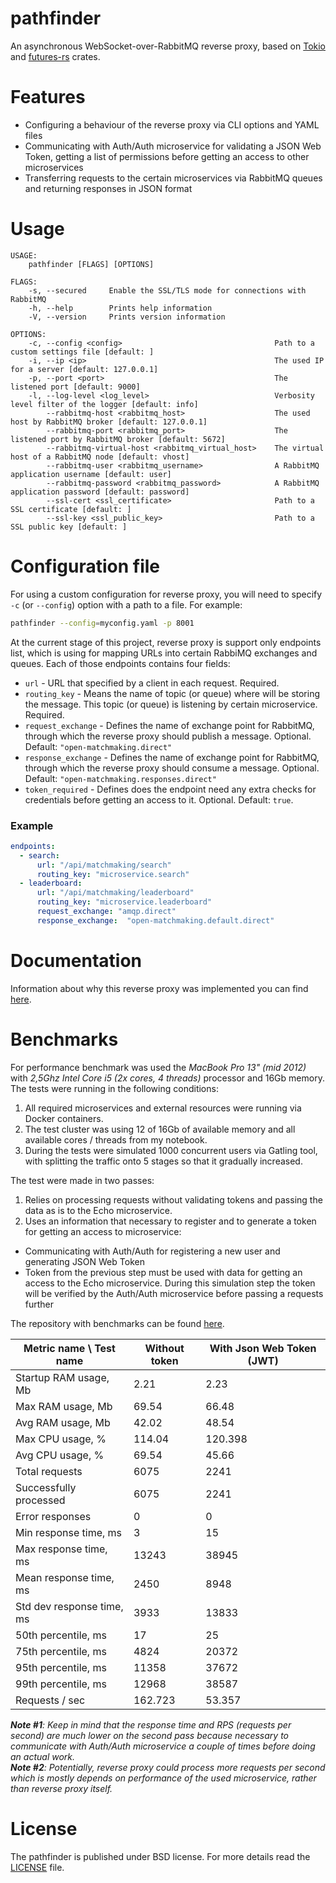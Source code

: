 # pathfinder
An asynchronous WebSocket-over-RabbitMQ reverse proxy, based on [Tokio](https://tokio.rs/) and [futures-rs](https://github.com/rust-lang-nursery/futures-rs) crates.

# Features
- Configuring a behaviour of the reverse proxy via CLI options and YAML files
- Communicating with Auth/Auth microservice for validating a JSON Web Token, getting a list of permissions before getting an access to other microservices
- Transferring requests to the certain microservices via RabbitMQ queues and returning responses in JSON format

# Usage
```
USAGE:
    pathfinder [FLAGS] [OPTIONS]

FLAGS:
    -s, --secured     Enable the SSL/TLS mode for connections with RabbitMQ
    -h, --help        Prints help information
    -V, --version     Prints version information

OPTIONS:
    -c, --config <config>                                  Path to a custom settings file [default: ]
    -i, --ip <ip>                                          The used IP for a server [default: 127.0.0.1]
    -p, --port <port>                                      The listened port [default: 9000]
    -l, --log-level <log_level>                            Verbosity level filter of the logger [default: info]
        --rabbitmq-host <rabbitmq_host>                    The used host by RabbitMQ broker [default: 127.0.0.1]
        --rabbitmq-port <rabbitmq_port>                    The listened port by RabbitMQ broker [default: 5672]
        --rabbitmq-virtual-host <rabbitmq_virtual_host>    The virtual host of a RabbitMQ node [default: vhost]
        --rabbitmq-user <rabbitmq_username>                A RabbitMQ application username [default: user]
        --rabbitmq-password <rabbitmq_password>            A RabbitMQ application password [default: password]
        --ssl-cert <ssl_certificate>                       Path to a SSL certificate [default: ]
        --ssl-key <ssl_public_key>                         Path to a SSL public key [default: ]
```

# Configuration file
For using a custom configuration for reverse proxy, you will need to specify `-c` (or `--config`) option with a path to
a file. For example:
```bash
pathfinder --config=myconfig.yaml -p 8001
```
At the current stage of this project, reverse proxy is support only endpoints list, which is using for mapping URLs into certain RabbiMQ exchanges and queues.
Each of those endpoints contains four fields:
- `url` - URL that specified by a client in each request. Required.
- `routing_key` - Means the name of topic (or queue) where will be storing the message. This topic (or queue) is listening by certain microservice. Required.
- `request_exchange` - Defines the name of exchange point for RabbitMQ, through which the reverse proxy should publish a message. Optional. Default: `"open-matchmaking.direct"`
- `response_exchange` - Defines the name of exchange point for RabbitMQ, through which the reverse proxy should consume a message. Optional. Default: `"open-matchmaking.responses.direct"`
- `token_required` - Defines does the endpoint need any extra checks for credentials before getting an access to it. Optional. Default: `true`.

### Example
```yaml
endpoints:
  - search:
      url: "/api/matchmaking/search"
      routing_key: "microservice.search"
  - leaderboard:
      url: "/api/matchmaking/leaderboard"
      routing_key: "microservice.leaderboard"
      request_exchange: "amqp.direct"
      response_exchange:  "open-matchmaking.default.direct"
```

# Documentation
Information about why this reverse proxy was implemented you can find [here](https://github.com/OpenMatchmaking/documentation/blob/master/docs/components/reverse-proxy.md#reverse-proxy).

# Benchmarks
For performance benchmark was used the *MacBook Pro 13" (mid 2012)* with *2,5Ghz Intel Core i5 (2x cores, 4 threads)* processor and 16Gb memory. The tests were running in the following conditions:
1. All required microservices and external resources were running via Docker containers.
2. The test cluster was using 12 of 16Gb of available memory and all available cores / threads from my notebook.
3. During the tests were simulated 1000 concurrent users via Gatling tool, with splitting the traffic onto 5 stages so that it gradually increased.

The test were made in two passes:
1. Relies on processing requests without validating tokens and passing the data as is to the Echo microservice.
2. Uses an information that necessary to register and to generate a token for getting an access to microservice:
- Communicating with Auth/Auth for registering a new user and generating JSON Web Token
- Token from the previous step must be used with data for getting an access to the Echo microservice. During this simulation step the token will be verified by the Auth/Auth microservice before passing a requests further

The repository with benchmarks can be found [here](https://github.com/OpenMatchmaking/bench-pathfinder).

| Metric name \ Test name    | Without token | With Json Web Token (JWT) | 
|----------------------------|---------------|---------------------------| 
| Startup RAM usage, Mb      | 2.21          | 2.23                      |
| Max RAM usage, Mb          | 69.54         | 66.48                     |
| Avg RAM usage, Mb          | 42.02         | 48.54                     |
| Max CPU usage, %           | 114.04        | 120.398                   |
| Avg CPU usage, %           | 69.54         | 45.66                     |
| Total requests             | 6075          | 2241                      |
| Successfully processed     | 6075          | 2241                      |
| Error responses            | 0             | 0                         |
| Min response time, ms      | 3             | 15                        |
| Max response time, ms      | 13243         | 38945                     |
| Mean response time, ms     | 2450          | 8948                      |
| Std dev response time, ms  | 3933          | 13833                     |
| 50th percentile, ms        | 17            | 25                        |
| 75th percentile, ms        | 4824          | 20372                     |
| 95th percentile, ms        | 11358         | 37672                     |
| 99th percentile, ms        | 12968         | 38587                     |
| Requests / sec             | 162.723       | 53.357                    |

***Note #1**: Keep in mind that the response time and RPS (requests per second) are much lower on the second pass because necessary to communicate with Auth/Auth microservice a couple of times before doing an actual work.*  
***Note #2**: Potentially, reverse proxy could process more requests per second which is mostly depends on performance of the used microservice, rather than reverse proxy itself.*

# License
The pathfinder is published under BSD license. For more details read the [LICENSE](https://github.com/OpenMatchmaking/pathfinder/blob/master/LICENSE) file.
